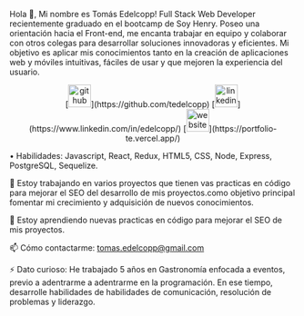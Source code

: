 Hola 👋, Mi nombre es Tomás Edelcopp!
Full Stack Web Developer recientemente graduado en el bootcamp de Soy Henry. Poseo una orientación hacia el Front-end, me encanta trabajar en equipo y colaborar con otros colegas para desarrollar soluciones innovadoras y eficientes. Mi objetivo es aplicar mis conocimientos tanto en la creación de aplicaciones web y móviles intuitivas, fáciles de usar y que mejoren la experiencia del usuario.
<p align="center">
 [<img src='https://cdn.jsdelivr.net/npm/simple-icons@3.0.1/icons/github.svg' alt='github' height='40'>](https://github.com/tedelcopp)  [<img src='https://cdn.jsdelivr.net/npm/simple-icons@3.0.1/icons/linkedin.svg' alt='linkedin' height='40'>](https://www.linkedin.com/in/edelcopp/)  [<img src='https://cdn.jsdelivr.net/npm/simple-icons@3.0.1/icons/icloud.svg' alt='website' height='40'>](https://portfolio-te.vercel.app/)  
</p>
• Habilidades: Javascript, React, Redux, HTML5, CSS, Node, Express, PostgreSQL, Sequelize.

🔭 Estoy trabajando en varios proyectos que tienen vas practicas en código para mejorar el SEO del desarrollo de mis proyectos.como objetivo principal fomentar mi 
  crecimiento y adquisición de nuevos conocimientos. 
  
🌱 Estoy aprendiendo nuevas practicas en código para mejorar el SEO de mis proyectos. 

📫 Cómo contactarme: tomas.edelcopp@gmail.com 

⚡ Dato curioso: He trabajado 5 años en Gastronomía enfocada a eventos, previo a adentrarme a adentrarme en la programación. En ese tiempo, desarrolle habilidades de habilidades de comunicación, resolución de problemas y liderazgo. 



